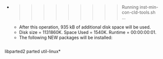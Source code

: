 * >>>>>>>>> Running inst-min-con-cld-tools.sh ...
  * After this operation, 935 kB of additional disk space will be used.
  * Disk size = 1131860K. Space Used = 1540K. Runtime = 00:00:00:01.
  * The following NEW packages will be installed:
  ```bash
libparted2 parted util-linux*
  ```
